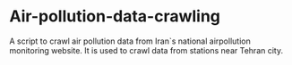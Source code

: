# Air-pollution-data-crawling
A script to crawl air pollution data from Iran`s national airpollution monitoring website. It is used to crawl data from stations near Tehran city.

